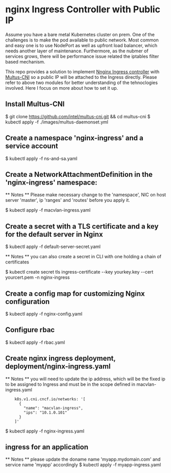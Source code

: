 # nginx Ingress Controller with Public IP 

Assume you have a bare metal Kubernetes cluster on prem. One of the challenges is to make the pod available to public network. Most common and easy one is to use NodePort as well as upfront load balancer, which needs another layer of maintenance. Furthermore, as the nubmer of services grows, there will be performance issue related the iptables filter based mechanism. 

This repo provides a solution to implement [Nnginx Ingress controller](https://github.com/nginxinc/kubernetes-ingress) with [Multus-CNI](https://github.com/intel/multus-cni) so a public IP will be attached to the Ingress directly. Please refer to above two modules for better understanding of the tehnoclogies involved. Here I focus on more about how to set it up. 

## Install Multus-CNI

$ git clone https://github.com/intel/multus-cni.git && cd multus-cni
$ kubectl apply -f ./images/multus-daemonset.yml

## Create a namespace 'nginx-ingress' and a service account
$ kubectl apply -f ns-and-sa.yaml

## Create a NetworkAttachmentDefinition in the 'nginx-ingress' namespace:
** Notes ** Please make necessary change to the 'namespace', NIC on host server 'master', ip 'ranges' and 'routes' before you apply it.

$ kubectl apply -f macvlan-ingress.yaml

## Create a secret with a TLS certificate and a key for the default server in Nginx 
$ kubectl apply -f default-server-secret.yaml

** Notes ** you can also create a secret in CLI with one holding a chain of certificates

$ kubectl create secret tls ingress-certificate --key yourkey.key --cert yourcert.pem -n nginx-ingress

## Create a config map for customizing Nginx configuration
$ kubectl apply -f nginx-config.yaml

## Configure rbac
$ kubectl apply -f rbac.yaml

## Create nginx ingress deployment, deployment/nginx-ingress.yaml
** Notes ** you will need to update the ip address, which will be the fixed ip to be assigned to Ingress and must be in the scope defined in macvlan-ingress.yaml

        k8s.v1.cni.cncf.io/networks: '[
          {
            "name": "macvlan-ingress",
            "ips": "10.1.0.101"  
          }
        ]'

$ kubectl apply -f nginx-ingress.yaml

## ingress for an application 
** Notes ** please update the doname name 'myapp.mydomain.com' and service name 'myapp' accordingly
$ kubectl apply -f myapp-ingress.yaml
